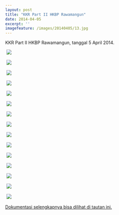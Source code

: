 ```yaml
---
layout: post
title: "KKR Part II HKBP Rawamangun"
date: 2014-04-05
excerpt: ''
imagefeature: /images/20140405/13.jpg
---
```


KKR Part II HKBP Rawamangun, tanggal 5 April 2014. 

<a href="https://cdn.andremoreno.com/images/20140405/01.jpg" class="swipebox" title=""><img src="https://cdn.andremoreno.com/static/wait.gif" class="resize js_show loading_image" data-href="/images/20140405/01.jpg" alt="" /></a>
<noscript><img src="https://i.andremoreno.com/s720/images/20140405/01.jpg" /></noscript>

<a href="https://cdn.andremoreno.com/images/20140405/02.jpg" class="swipebox" title=""><img src="https://cdn.andremoreno.com/static/wait.gif" class="resize js_show loading_image" data-href="/images/20140405/02.jpg" alt="" /></a>
<noscript><img src="https://i.andremoreno.com/s720/images/20140405/02.jpg" /></noscript>

<a href="https://cdn.andremoreno.com/images/20140405/03.jpg" class="swipebox" title=""><img src="https://cdn.andremoreno.com/static/wait.gif" class="resize js_show loading_image" data-href="/images/20140405/03.jpg" alt="" /></a>
<noscript><img src="https://i.andremoreno.com/s720/images/20140405/03.jpg" /></noscript>

<a href="https://cdn.andremoreno.com/images/20140405/04.jpg" class="swipebox" title=""><img src="https://cdn.andremoreno.com/static/wait.gif" class="resize js_show loading_image" data-href="/images/20140405/04.jpg" alt="" /></a>
<noscript><img src="https://i.andremoreno.com/s720/images/20140405/04.jpg" /></noscript>

<a href="https://cdn.andremoreno.com/images/20140405/05.jpg" class="swipebox" title=""><img src="https://cdn.andremoreno.com/static/wait.gif" class="resize js_show loading_image" data-href="/images/20140405/05.jpg" alt="" /></a>
<noscript><img src="https://i.andremoreno.com/s720/images/20140405/05.jpg" /></noscript>

<a href="https://cdn.andremoreno.com/images/20140405/06.jpg" class="swipebox" title=""><img src="https://cdn.andremoreno.com/static/wait.gif" class="resize js_show loading_image" data-href="/images/20140405/06.jpg" alt="" /></a>
<noscript><img src="https://i.andremoreno.com/s720/images/20140405/06.jpg" /></noscript>

<a href="https://cdn.andremoreno.com/images/20140405/07.jpg" class="swipebox" title=""><img src="https://cdn.andremoreno.com/static/wait.gif" class="resize js_show loading_image" data-href="/images/20140405/07.jpg" alt="" /></a>
<noscript><img src="https://i.andremoreno.com/s720/images/20140405/07.jpg" /></noscript>

<a href="https://cdn.andremoreno.com/images/20140405/08.jpg" class="swipebox" title=""><img src="https://cdn.andremoreno.com/static/wait.gif" class="resize js_show loading_image" data-href="/images/20140405/08.jpg" alt="" /></a>
<noscript><img src="https://i.andremoreno.com/s720/images/20140405/08.jpg" /></noscript>

<a href="https://cdn.andremoreno.com/images/20140405/09.jpg" class="swipebox" title=""><img src="https://cdn.andremoreno.com/static/wait.gif" class="resize js_show loading_image" data-href="/images/20140405/09.jpg" alt="" /></a>
<noscript><img src="https://i.andremoreno.com/s720/images/20140405/09.jpg" /></noscript>

<a href="https://cdn.andremoreno.com/images/20140405/10.jpg" class="swipebox" title=""><img src="https://cdn.andremoreno.com/static/wait.gif" class="resize js_show loading_image" data-href="/images/20140405/10.jpg" alt="" /></a>
<noscript><img src="https://i.andremoreno.com/s720/images/20140405/10.jpg" /></noscript>

<a href="https://cdn.andremoreno.com/images/20140405/11.jpg" class="swipebox" title=""><img src="https://cdn.andremoreno.com/static/wait.gif" class="resize js_show loading_image" data-href="/images/20140405/11.jpg" alt="" /></a>
<noscript><img src="https://i.andremoreno.com/s720/images/20140405/11.jpg" /></noscript>

<a href="https://cdn.andremoreno.com/images/20140405/12.jpg" class="swipebox" title=""><img src="https://cdn.andremoreno.com/static/wait.gif" class="resize js_show loading_image" data-href="/images/20140405/12.jpg" alt="" /></a>
<noscript><img src="https://i.andremoreno.com/s720/images/20140405/12.jpg" /></noscript>

<a href="https://cdn.andremoreno.com/images/20140405/13.jpg" class="swipebox" title=""><img src="https://cdn.andremoreno.com/static/wait.gif" class="resize js_show loading_image" data-href="/images/20140405/13.jpg" alt="" /></a>
<noscript><img src="https://i.andremoreno.com/s720/images/20140405/13.jpg" /></noscript>

<a href="https://cdn.andremoreno.com/images/20140405/14.jpg" class="swipebox" title=""><img src="https://cdn.andremoreno.com/static/wait.gif" class="resize js_show loading_image" data-href="/images/20140405/14.jpg" alt="" /></a>
<noscript><img src="https://i.andremoreno.com/s720/images/20140405/14.jpg" /></noscript>

<a href="https://cdn.andremoreno.com/images/20140405/15.jpg" class="swipebox" title=""><img src="https://cdn.andremoreno.com/static/wait.gif" class="resize js_show loading_image" data-href="/images/20140405/15.jpg" alt="" /></a>
<noscript><img src="https://i.andremoreno.com/s720/images/20140405/15.jpg" /></noscript>


<a href="https://www.facebook.com/media/set/?set=a.235311783341475.1073741835.100005879651473&type=1&l=a304e1c654" target="_blank">Dokumentasi selengkapnya bisa dilihat di tautan ini.</a>